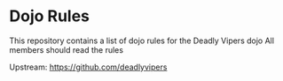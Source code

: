 Dojo Rules
==========

This repository contains a list of dojo rules for the Deadly Vipers dojo
All members should read the rules

Upstream: https://github.com/deadlyvipers
